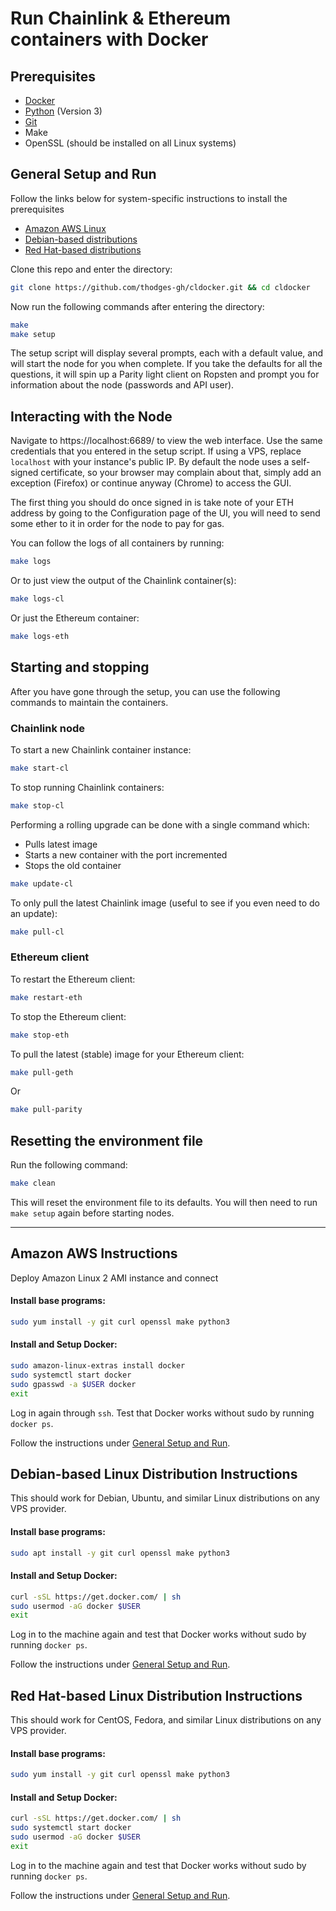 # Run Chainlink & Ethereum containers with Docker

## Prerequisites

- [Docker](https://docs.docker.com/install/#supported-platforms)
- [Python](https://www.python.org/downloads/) (Version 3)
- [Git](https://git-scm.com/downloads)
- Make
- OpenSSL (should be installed on all Linux systems)

## General Setup and Run

Follow the links below for system-specific instructions to install the prerequisites
- [Amazon AWS Linux](#amazon-aws-instructions)
- [Debian-based distributions](#debian-based-linux-distribution-instructions)
- [Red Hat-based distributions](#red-hat-based-linux-distribution-instructions)

Clone this repo and enter the directory:

```bash
git clone https://github.com/thodges-gh/cldocker.git && cd cldocker
```

Now run the following commands after entering the directory:

```bash
make
make setup
```

The setup script will display several prompts, each with a default value, and will start the node for you when complete. If you take the defaults for all the questions, it will spin up a Parity light client on Ropsten and prompt you for information about the node (passwords and API user).

## Interacting with the Node

Navigate to https://localhost:6689/ to view the web interface. Use the same credentials that you entered in the setup script. If using a VPS, replace `localhost` with your instance's public IP. By default the node uses a self-signed certificate, so your browser may complain about that, simply add an exception (Firefox) or continue anyway (Chrome) to access the GUI.

The first thing you should do once signed in is take note of your ETH address by going to the Configuration page of the UI, you will need to send some ether to it in order for the node to pay for gas.

You can follow the logs of all containers by running:

```bash
make logs
```

Or to just view the output of the Chainlink container(s):

```bash
make logs-cl
```

Or just the Ethereum container:

```bash
make logs-eth
```

## Starting and stopping

After you have gone through the setup, you can use the following commands to maintain the containers.

### Chainlink node

To start a new Chainlink container instance:

```bash
make start-cl
```

To stop running Chainlink containers:

```bash
make stop-cl
```

Performing a rolling upgrade can be done with a single command which:
- Pulls latest image
- Starts a new container with the port incremented
- Stops the old container

```bash
make update-cl
```

To only pull the latest Chainlink image (useful to see if you even need to do an update):

```bash
make pull-cl
```

### Ethereum client

To restart the Ethereum client:

```bash
make restart-eth
```

To stop the Ethereum client:

```bash
make stop-eth
```

To pull the latest (stable) image for your Ethereum client:

```bash
make pull-geth
```

Or

```bash
make pull-parity
```

## Resetting the environment file

Run the following command:

```bash
make clean
```

This will reset the environment file to its defaults. You will then need to run `make setup` again before starting nodes.

---

## Amazon AWS Instructions

Deploy Amazon Linux 2 AMI instance and connect

#### Install base programs:

```bash
sudo yum install -y git curl openssl make python3
```

#### Install and Setup Docker:

```bash
sudo amazon-linux-extras install docker
sudo systemctl start docker
sudo gpasswd -a $USER docker
exit
```

Log in again through `ssh`. Test that Docker works without sudo by running `docker ps`.

Follow the instructions under [General Setup and Run](#general-setup-and-run).

## Debian-based Linux Distribution Instructions

This should work for Debian, Ubuntu, and similar Linux distributions on any VPS provider.

#### Install base programs:

```bash
sudo apt install -y git curl openssl make python3
```

#### Install and Setup Docker:

```bash
curl -sSL https://get.docker.com/ | sh
sudo usermod -aG docker $USER
exit
```

Log in to the machine again and test that Docker works without sudo by running `docker ps`.

Follow the instructions under [General Setup and Run](#general-setup-and-run).

## Red Hat-based Linux Distribution Instructions

This should work for CentOS, Fedora, and similar Linux distributions on any VPS provider.

#### Install base programs:

```bash
sudo yum install -y git curl openssl make python3
```

#### Install and Setup Docker:

```bash
curl -sSL https://get.docker.com/ | sh
sudo systemctl start docker
sudo usermod -aG docker $USER
exit
```

Log in to the machine again and test that Docker works without sudo by running `docker ps`.

Follow the instructions under [General Setup and Run](#general-setup-and-run).